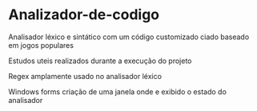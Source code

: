 # Analizador-de-codigo

Analisador léxico e sintático com um código customizado ciado baseado em jogos populares

Estudos uteis realizados durante a execução do projeto 

Regex amplamente usado no analisador léxico

Windows forms criação de uma janela onde e exibido o estado do analisador



